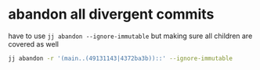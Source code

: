 # abandon all divergent commits

have to use `jj abandon --ignore-immutable` but making sure all children are covered as well

```bash
jj abandon -r '(main..(49131143|4372ba3b))::' --ignore-immutable
```

